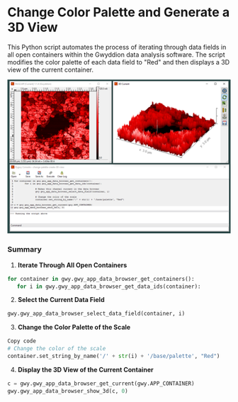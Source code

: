 # Change Color Palette and Generate a 3D View

This Python script automates the process of iterating through data fields in all open containers within the Gwyddion data analysis software. The script modifies the color palette of each data field to "Red" and then displays a 3D view of the current container.

![Console Image](palette-3d-view.png)

### Summary
1. **Iterate Through All Open Containers**

 ```python
for container in gwy.gwy_app_data_browser_get_containers():
    for i in gwy.gwy_app_data_browser_get_data_ids(container):
 ```
2. **Select the Current Data Field**

 ```python
gwy.gwy_app_data_browser_select_data_field(container, i)
 ```

3. **Change the Color Palette of the Scale**
  ```python
Copy code
# Change the color of the scale 
container.set_string_by_name('/' + str(i) + '/base/palette', "Red")
  ```
4. **Display the 3D View of the Current Container**

  ```python
c = gwy.gwy_app_data_browser_get_current(gwy.APP_CONTAINER)
gwy.gwy_app_data_browser_show_3d(c, 0)
  ```
